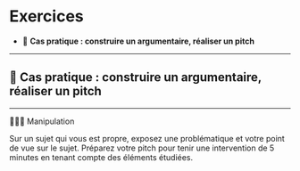 # Exercices

*  🔖 **Cas pratique : construire un argumentaire, réaliser un pitch**

___

## 📑 Cas pratique : construire un argumentaire, réaliser un pitch

___

👨🏻‍💻 Manipulation

Sur un sujet qui vous est propre, exposez une problématique et votre point de vue sur le sujet. Préparez votre pitch pour tenir une intervention de 5 minutes en tenant compte des éléments étudiées.
